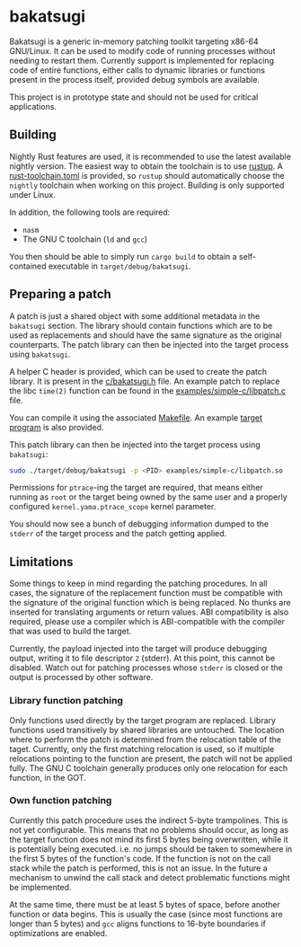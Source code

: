 bakatsugi
=========

Bakatsugi is a generic in-memory patching toolkit targeting x86-64 GNU/Linux.
It can be used to modify code of running processes without needing to restart
them. Currently support is implemented for replacing code of entire functions,
either calls to dynamic libraries or functions present in the process itself,
provided debug symbols are available.

This project is in prototype state and should not be used for critical
applications.

Building
--------

Nightly Rust features are used, it is recommended to use the latest available
nightly version. The easiest way to obtain the toolchain is to use [rustup](https://rustup.rs/).
A [rust-toolchain.toml](/rust-toolchain.toml) is provided, so `rustup` should
automatically choose the `nightly` toolchain when working on this project.
Building is only supported under Linux.

In addition, the following tools are required:

  - `nasm`
  - The GNU C toolchain (`ld` and `gcc`)

You then should be able to simply run `cargo build` to obtain a self-contained
executable in `target/debug/bakatsugi`.

Preparing a patch
-----------------

A patch is just a shared object with some additional metadata in the `bakatsugi`
section. The library should contain functions which are to be used as replacements
and should have the same signature as the original counterparts. The patch library
can then be injected into the target process using `bakatsugi`.

A helper C header is provided, which can be used to create the patch library. It
is present in the [c/bakatsugi.h](/c/bakatsugi.h) file. An example patch to replace the libc
`time(2)` function can be found in the [examples/simple-c/libpatch.c](/examples/simple-c/libpatch.c) file.

You can compile it using the associated [Makefile](/examples/simple-c/Makefile).
An example [target program](/examples/simple-c/example.c) is also provided.

This patch library can then be injected into the target process using `bakatsugi`:

```sh
sudo ./target/debug/bakatsugi -p <PID> examples/simple-c/libpatch.so
```

Permissions for `ptrace`-ing the target are required, that means either running as
`root` or the target being owned by the same user and a properly configured `kernel.yama.ptrace_scope` kernel parameter.

You should now see a bunch of debugging information dumped to the `stderr` of the
target process and the patch getting applied.

Limitations
-----------

Some things to keep in mind regarding the patching procedures. In all cases,
the signature of the replacement function must be compatible with the signature of
the original function which is being replaced. No thunks are inserted for
translating arguments or return values. ABI compatibility is also required,
please use a compiler which is ABI-compatible with the compiler that was
used to build the target.

Currently, the payload injected into the target will produce debugging output,
writing it to file descriptor `2` (stderr). At this point, this cannot be
disabled. Watch out for patching processes whose `stderr` is closed or the
output is processed by other software.

### Library function patching

Only functions used directly by the target program are replaced. Library functions used
transitively by shared libraries are untouched. The location where to perform the
patch is determined from the relocation table of the taget. Currently, only the
first matching relocation is used, so if multiple relocations pointing to the
function are present, the patch will not be applied fully. The GNU C toolchain
generally produces only one relocation for each function, in the GOT.

### Own function patching

Currently this patch procedure uses the indirect 5-byte trampolines. This is not yet
configurable. This means that no problems should occur, as long as the target function
does not mind its first 5 bytes being overwritten, while it is potentially being executed.
i.e. no jumps should be taken to somewhere in the first 5 bytes of the function's code.
If the function is not on the call stack while the patch is performed, this is not an issue.
In the future a mechanism to unwind the call stack and detect problematic functions might
be implemented.

At the same time, there must be at least 5 bytes of space, before another function or data begins.
This is usually the case (since most functions are longer than 5 bytes) and `gcc`
aligns functions to 16-byte boundaries if optimizations are enabled.
